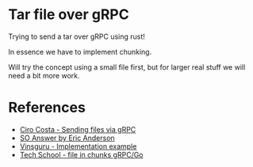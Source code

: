 # Tar file over gRPC
Trying to send a tar over gRPC using rust!

In essence we have to implement chunking.

Will try the concept using a small file first, but for larger real stuff we will need a bit more work.


# References
* [Ciro Costa - Sending files via gRPC](https://ops.tips/blog/sending-files-via-grpc/)
* [SO Answer by Eric Anderson](https://stackoverflow.com/questions/34969446/grpc-image-upload/34982660#34982660)
* [Vinsguru - Implementation example](https://www.vinsguru.com/grpc-file-upload-client-streaming/)
* [Tech School - file in chunks gRPC/Go](https://dev.to/techschoolguru/upload-file-in-chunks-with-client-streaming-grpc-golang-4loc)
